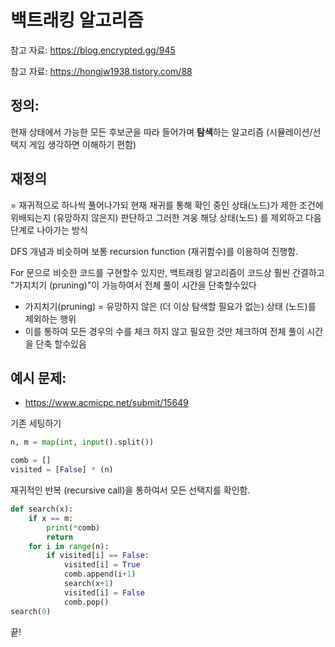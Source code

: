 # 백트래킹 알고리즘

참고 자료: https://blog.encrypted.gg/945

참고 자료: https://hongjw1938.tistory.com/88

## 정의:
 현재 상태에서 가능한 모든 후보군을 따라 들어가며 <b>탐색</b>하는 알고리즘 (시뮬레이션/선택지 게임 생각하면 이해하기 편함)

## 재정의 
= 재귀적으로 하나씩 풀어나가되 현재 재귀를 통해 확인 중인 상태(노드)가 제한 조건에 위배되는지 (유망하지 않은지) 판단하고 그러한 겨웅 해당 상태(노드) 를 제외하고 다음 단계로 나아가는 방식 

DFS 개념과 비슷하며 보통 recursion function (재귀함수)를 이용하여 진행함. 

For 문으로 비슷한 코드를 구현할수 있지만, 백트래킹 알고리즘이 코드상 훨씬 간결하고 "가지치기 (pruning)"이 가능하여서 전체 풀이 시간을 단축할수있다

- 가지치기(pruning) = 유망하지 않은 (더 이상 탐색할 필요가 없는) 상태 (노드)를 제외하는 행위
- 이를 통하여 모든 경우의 수를 체크 하지 않고 필요한 것만 체크하여 전체 풀이 시간을 단축 할수있음

## 예시 문제:
- https://www.acmicpc.net/submit/15649 

기존 세팅하기
```python 
n, m = map(int, input().split())

comb = []
visited = [False] * (n)
```
재귀적인 반복 (recursive call)을 통하여서 모든 선택지를 확인함.
```python
def search(x):
    if x == m:
        print(*comb)
        return
    for i in range(n):
        if visited[i] == False:
            visited[i] = True
            comb.append(i+1)
            search(x+1)
            visited[i] = False
            comb.pop()
search(0)
```
끝!
